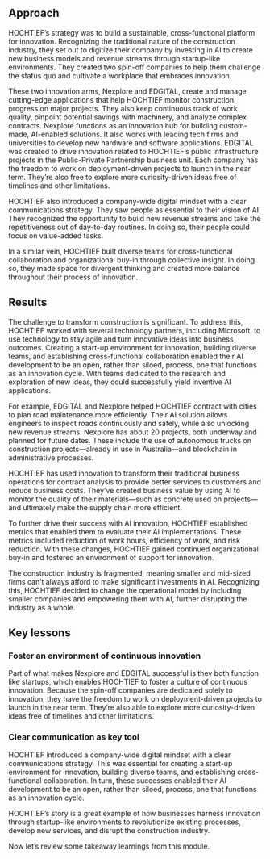 ## Approach 

HOCHTIEF’s strategy was to build a sustainable, cross-functional platform for innovation. Recognizing the traditional nature of the construction industry, they set out to digitize their company by investing in AI to create new business models and revenue streams through startup-like environments. They created two spin-off companies to help them challenge the status quo and cultivate a workplace that embraces innovation.

These two innovation arms, Nexplore and EDGITAL, create and manage cutting-edge applications that help HOCHTIEF monitor construction progress on major projects. They also keep continuous track of work quality, pinpoint potential savings with machinery, and analyze complex contracts. Nexplore functions as an innovation hub for building custom-made, AI-enabled solutions. It also works with leading tech firms and universities to develop new hardware and software applications. EDGITAL was created to drive innovation related to HOCHTIEF’s public infrastructure projects in the Public-Private Partnership business unit. Each company has the freedom to work on deployment-driven projects to launch in the near term. They’re also free to explore more curiosity-driven ideas free of timelines and other limitations.

HOCHTIEF also introduced a company-wide digital mindset with a clear communications strategy. They saw people as essential to their vision of AI. They recognized the opportunity to build new revenue streams and take the repetitiveness out of day-to-day routines. In doing so, their people could focus on value-added tasks.

In a similar vein, HOCHTIEF built diverse teams for cross-functional collaboration and organizational buy-in through collective insight. In doing so, they made space for divergent thinking and created more balance throughout their process of innovation.

## Results

The challenge to transform construction is significant. To address this, HOCHTIEF worked with several technology partners, including Microsoft, to use technology to stay agile and turn innovative ideas into business outcomes. Creating a start-up environment for innovation, building diverse teams, and establishing cross-functional collaboration enabled their AI development to be an open, rather than siloed, process, one that functions as an innovation cycle. With teams dedicated to the research and exploration of new ideas, they could successfully yield inventive AI applications.

For example, EDGITAL and Nexplore helped HOCHTIEF contract with cities to plan road maintenance more efficiently. Their AI solution allows engineers to inspect roads continuously and safely, while also unlocking new revenue streams. Nexplore has about 20 projects, both underway and planned for future dates. These include the use of autonomous trucks on construction projects—already in use in Australia—and blockchain in administrative processes.

HOCHTIEF has used innovation to transform their traditional business operations for contract analysis to provide better services to customers and reduce business costs. They’ve created business value by using AI to monitor the quality of their materials—such as concrete used on projects—and ultimately make the supply chain more efficient.

To further drive their success with AI innovation, HOCHTIEF established metrics that enabled them to evaluate their AI implementations. These metrics included reduction of work hours, efficiency of work, and risk reduction. With these changes, HOCHTIEF gained continued organizational buy-in and fostered an environment of support for innovation.

The construction industry is fragmented, meaning smaller and mid-sized firms can’t always afford to make significant investments in AI. Recognizing this, HOCHTIEF decided to change the operational model by including smaller companies and empowering them with AI, further disrupting the industry as a whole.

## Key lessons

### Foster an environment of continuous innovation

Part of what makes Nexplore and EDGITAL successful is they both function like startups, which enables HOCHTIEF to foster a culture of continuous innovation. Because the spin-off companies are dedicated solely to innovation, they have the freedom to work on deployment-driven projects to launch in the near term. They’re also able to explore more curiosity-driven ideas free of timelines and other limitations.

### Clear communication as key tool

HOCHTIEF introduced a company-wide digital mindset with a clear communications strategy. This was essential for creating a start-up environment for innovation, building diverse teams, and establishing cross-functional collaboration. In turn, these successes enabled their AI development to be an open, rather than siloed, process, one that functions as an innovation cycle.

HOCHTIEF’s story is a great example of how businesses harness innovation through startup-like environments to revolutionize existing processes, develop new services, and disrupt the construction industry.

Now let’s review some takeaway learnings from this module.
